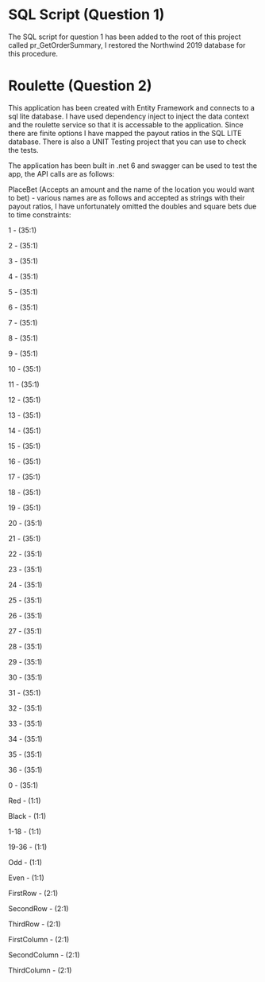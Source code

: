 # SQL Script (Question 1)
The SQL script for question 1 has been added to the root of this project called pr_GetOrderSummary, I restored the Northwind 2019 database for this procedure.

# Roulette (Question 2)
This application has been created with Entity Framework and connects to a sql lite database. I have used dependency inject to inject the data context and the roulette service so that it is accessable to the application. Since there are finite options I have mapped the payout ratios in the SQL LITE database. There is also a UNIT Testing project that you can use to check the tests.

The application has been built in .net 6 and swagger can be used to test the app, the API calls are as follows:

PlaceBet (Accepts an amount and the name of the location you would want to bet) - various names are as follows and accepted as strings with their payout ratios, I have unfortunately omitted the doubles
and square bets due to time constraints:

1 - (35:1)

2 - (35:1)

3 - (35:1)

4 - (35:1)

5 - (35:1)

6 - (35:1)

7 - (35:1)

8 - (35:1)

9 - (35:1)

10 - (35:1)

11 - (35:1)

12 - (35:1)

13 - (35:1)

14 - (35:1)

15 - (35:1)

16 - (35:1)

17 - (35:1)

18 - (35:1)

19 - (35:1)

20 - (35:1)

21 - (35:1)

22 - (35:1)

23 - (35:1)

24 - (35:1)

25 - (35:1)

26 - (35:1)

27 - (35:1)

28 - (35:1)

29 - (35:1)

30 - (35:1)

31 - (35:1)

32 - (35:1)

33 - (35:1)

34 - (35:1)

35 - (35:1)

36 - (35:1)

0 - (35:1)

Red - (1:1)

Black - (1:1)

1-18 - (1:1)

19-36 - (1:1)

Odd - (1:1)

Even - (1:1)

FirstRow - (2:1)

SecondRow - (2:1)

ThirdRow - (2:1)

FirstColumn - (2:1)

SecondColumn - (2:1)

ThirdColumn - (2:1)

